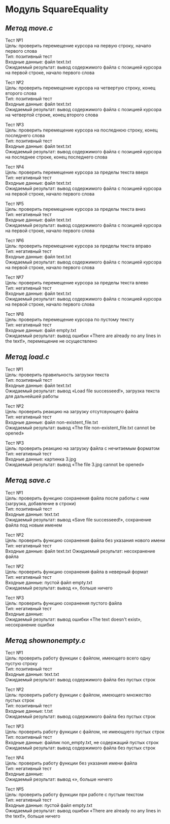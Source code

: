 # Модуль SquareEquality #

## _Метод move.c_ ##

Тест №1  
Цель: проверить перемещение курсора на первую строку, начало первого слова  
Тип: позитивный тест  
Входные данные: файл text.txt  
Ожидаемый результат: вывод содержимого файла с позицией курсора на первой строке, начало первого слова  

Тест №2  
Цель: проверить перемещение курсора на четвертую строку, конец второго слова  
Тип: позитивный тест  
Входные данные: файл text.txt  
Ожидаемый результат: вывод содержимого файла с позицией курсора на четвертой строке, конец второго слова  

Тест №3  
Цель: проверить перемещение курсора на последнюю строку, конец последнего слова  
Тип: позитивный тест  
Входные данные: файл text.txt  
Ожидаемый результат: вывод содержимого файла с позицией курсора на последнее строке, конец последнего слова  

Тест №4  
Цель: проверить перемещение курсора за пределы текста вверх  
Тип: негативный тест  
Входные данные: файл text.txt  
Ожидаемый результат: вывод содержимого файла с позицией курсора на первой строке, начало первого слова  

Тест №5  
Цель: проверить перемещение курсора за пределы текста вниз  
Тип: негативный тест  
Входные данные: файл text.txt  
Ожидаемый результат: вывод содержимого файла с позицией курсора на первой строке, начало первого слова  

Тест №6  
Цель: проверить перемещение курсора за пределы текста вправо  
Тип: негативный тест  
Входные данные: файл text.txt  
Ожидаемый результат: вывод содержимого файла с позицией курсора на первой строке, начало первого слова  

Тест №7  
Цель: проверить перемещение курсора за пределы текста влево  
Тип: негативный тест  
Входные данные: файл text.txt  
Ожидаемый результат: вывод содержимого файла с позицией курсора на первой строке, начало первого слова  

Тест №8  
Цель: проверить перемещение курсора по пустому тексту  
Тип: негативный тест  
Входные данные: файл empty.txt  
Ожидаемый результат: вывод ошибки «There are already no any lines in the text!», перемещение не осуществлено  

## _Метод load.c_ ##

Тест №1  
Цель: проверить правильность загрузки текста  
Тип: позитивный тест  
Входные данные: файл text.txt  
Ожидаемый результат: вывод «Load file successeed!», загрузка текста для дальнейшей работы  

Тест №2  
Цель: проверить реакцию на загрузку отсутсвующего файла  
Тип: негативный тест  
Входные данные: файл non-existent_file.txt  
Ожидаемый результат: вывод «The file non-existent_file.txt cannot be opened»  

Тест №3  
Цель: проверить реакцию на загрузку файла с нечитаемым форматом  
Тип: негативный тест  
Входные данные: картинка 3.jpg  
Ожидаемый результат: вывод «The file 3.jpg cannot be opened»  

## _Метод save.c_ ##

Тест №1  
Цель: проверить функцию сохранения файла после работы с ним (загрузка, добавление в строки)  
Тип: позитивный тест  
Входные данные: text.txt  
Ожидаемый результат: вывод «Save file successeed!», сохранение файла под новым именем  

Тест №2  
Цель: проверить функцию сохранения файла без указания нового имени  
Тип: негативный тест  
Входные данные: файл text.txt
Ожидаемый результат: несохранение файла  

Тест №2  
Цель: проверить функцию сохранения файла в неверный формат  
Тип: негативный тест  
Входные данные: пустой файл empty.txt  
Ожидаемый результат: вывод «», больше ничего  

Тест №3  
Цель: проверить функцию сохранения пустого файла  
Тип: негативный тест  
Входные данные:  
Ожидаемый результат: вывод ошибки «The text doesn't exist», несохранение ошибки  

## _Метод shownonempty.c_ ##

Тест №1  
Цель: проверить работу функции с файлом, имеющего всего одну пустую строку  
Тип: позитивный тест  
Входные данные: text.txt  
Ожидаемый результат: вывод содержимого файла без пустых строк  

Тест №2  
Цель: проверить работу функции с файлом, имеющего множество пустых строк  
Тип: позитивный тест  
Входные данные: t.txt  
Ожидаемый результат: вывод содержимого файла без пустых строк  

Тест №3  
Цель: проверить работу функции с файлом, не имеющуего пустых строк  
Тип: позитивный тест  
Входные данные: файлик non_empty.txt, не содержащий пустых строк  
Ожидаемый результат: вывод содержимого файла без пустых строк  

Тест №4  
Цель: проверить работу функции без указания имени файла  
Тип: негативный тест  
Входные данные:  
Ожидаемый результат: вывод «», больше ничего  

Тест №5  
Цель: проверить работу функции при работе с пустым текстом  
Тип: негативный тест  
Входные данные: пустой файл empty.txt  
Ожидаемый результат: вывод ошибки «There are already no any lines in the text!», больше ничего  


